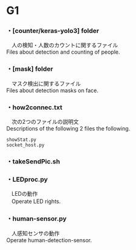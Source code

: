 # G1
### ・[counter/keras-yolo3] folder  
　人の検知・人数のカウントに関するファイル  
  Files about detection and counting of people. 
### ・[mask] folder  
　マスク検出に関するファイル  
  Files about detection masks on face.
### ・how2connec.txt  
　次の2つのファイルの説明文  
 Descriptions of the following 2 files the following.
  ```
  showStat.py
  socket_host.py
  ```
### ・takeSendPic.sh

### ・LEDproc.py
　LEDの動作  
　Operate LED rights.
### ・human-sensor.py
　人感知センサの動作  
 Operate human-detection-sensor.
